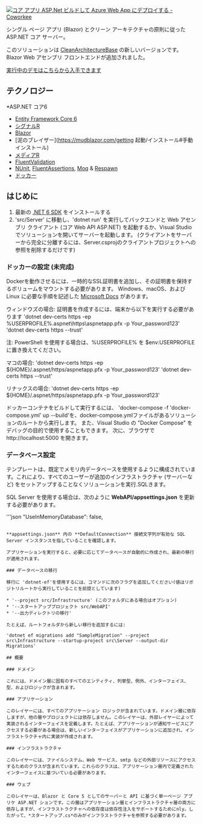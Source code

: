 [![コア アプリ ASP.Net ビルドして Azure Web App にデプロイする - Coworkee](https://github.com/fgilde/CleanArchitectureBaseBlazor/actions/workflows/master_coworkee.yml/badge.svg)](https://github.com/fgilde/CleanArchitectureBaseBlazor/actions/workflows/master_coworkee.yml)

シングル ページ アプリ (Blazor) とクリーン アーキテクチャの原則に従った ASP.NET コア サーバー。
<br/>

このソリューションは [CleanArchitectureBase](https://github.com/fgilde/CleanArchitectureBase) の新しいバージョンです。
Blazor Web アセンブリ フロントエンドが追加されました。

[実行中のデモはこちらから入手できます](https://coworkee.azurewebsites.net/)

## テクノロジー

*ASP.NET コア6
* [Entity Framework Core 6](https://docs.microsoft.com/en-us/ef/core/)
* [シグナルR](https://docs.microsoft.com/en-US/aspnet/signalr/overview/gettting-started/introduction-to-signalr)
* [Blazor](https://dotnet.microsoft.com/en-us/apps/aspnet/web-apps/blazor)
* [泥のブレイザー](https://mudblazor.com/getting 起動/インストール#手動インストール)
* [メディアR](https://github.com/jbogard/MediatR)
* [FluentValidation](https://fluentvalidation.net/)
* [NUnit](https://nunit.org/), [FluentAssertions](https://fluentassertions.com/), [Moq](https://github.com/moq) & [Respawn](https://github.com/jbogard/Respawn)
* [ドッカー](https://www.docker.com/)

## はじめに

1. 最新の [.NET 6 SDK](https://dotnet.microsoft.com/download/dotnet/6.0) をインストールする
2. 'src/Server' に移動し、'dotnet run' を実行してバックエンドと Web アセンブリ クライアント (コア Web API ASP.NET) を起動するか、Visual Studio でソリューションを開いてサーバーを起動します。
	(クライアントをサーバーから完全に分離するには、Server.csprojのクライアントプロジェクトへの参照を削除するだけです)

### ドッカーの設定 (未完成)

Dockerを動作させるには、一時的なSSL証明書を追加し、その証明書を保持するボリュームをマウントする必要があります。
Windows、macOS、および Linux に必要な手順を記述した [Microsoft Docs](https://docs.microsoft.com/en-us/aspnet/core/security/docker-https?view=aspnetcore-3.1) があります。

ウィンドウズの場合:
証明書を作成するには、端末から以下を実行する必要があります
'dotnet dev-certs https -ep %USERPROFILE%\.aspnet\https\aspnetapp.pfx -p Your_password123'
'dotnet dev-certs https --trust'

注: PowerShell を使用する場合は、%USERPROFILE% を $env:USERPROFILE に置き換えてください。

マコの場合:
'dotnet dev-certs https -ep ${HOME}/.aspnet/https/aspnetapp.pfx -p Your_password123'
'dotnet dev-certs https --trust'

リナックスの場合:
'dotnet dev-certs https -ep ${HOME}/.aspnet/https/aspnetapp.pfx -p Your_password123'

ドッカーコンテナをビルドして実行するには、 'docker-compose -f 'docker-compose.yml' up --build'を、docker-compose.ymlファイルがあるソリューションのルートから実行します。 また、Visual Studio の "Docker Compose" をデバッグの目的で使用することもできます。
次に、ブラウザで http://localhost:5000 を開きます。

### データベース設定

テンプレートは、既定でメモリ内データベースを使用するように構成されています。これにより、すべてのユーザーが追加のインフラストラクチャ (サーバーなど) をセットアップすることなくソリューションを実行.SQLきます。

SQL Server を使用する場合は、次のように **WebAPI/appsettings.json** を更新する必要があります。

'''json
  "UseInMemoryDatabase": false,
```

**appsettings.json** 内の **DefaultConnection** 接続文字列が有効な SQL Server インスタンスを指していることを確認します。

アプリケーションを実行すると、必要に応じてデータベースが自動的に作成され、最新の移行が適用されます。

### データベースの移行

移行に 'dotnet-ef'を使用するには、コマンドに次のフラグを追加してください(値はリポジトリルートから実行していることを前提としています)

* '--project src/Infrastructure' (このフォルダにある場合はオプション)
* '--スタートアッププロジェクト src/WebAPI'
* '--出力ディレクトリの移行'

たとえば、ルートフォルダから新しい移行を追加するには:

'dotnet ef migrations add "SampleMigration" --project src\Infrastructure --startup-project src\Server --output-dir Migrations'

## 概要

### ドメイン

これには、ドメイン層に固有のすべてのエンティティ、列挙型、例外、インターフェイス、型、およびロジックが含まれます。

### アプリケーション

このレイヤーには、すべてのアプリケーション ロジックが含まれています。ドメイン層に依存しますが、他の層やプロジェクトには依存しません。このレイヤーは、外部レイヤーによって実装されるインターフェイスを定義します。たとえば、アプリケーションが通知サービスにアクセスする必要がある場合は、新しいインターフェイスがアプリケーションに追加され、インフラストラクチャ内に実装が作成されます。

### インフラストラクチャ

このレイヤーには、ファイルシステム、Web サービス、smtp などの外部リソースにアクセスするためのクラスが含まれています。これらのクラスは、アプリケーション層内で定義されたインターフェイスに基づいている必要があります。

### ウェブ

このレイヤーは、Blazor と Core 5 としてのサーバーと API に基づく単一ページ アプリケ ASP.NET ションです。この層はアプリケーション層とインフラストラクチャ層の両方に依存しますが、インフラストラクチャへの依存度は依存性注入をサポートするためにnly。したがって、*スタートアップ.cs*のみがインフラストラクチャを参照する必要があります。
